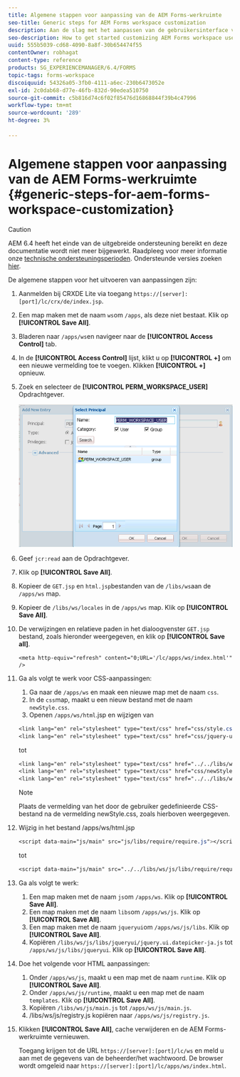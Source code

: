 ```yaml
---
title: Algemene stappen voor aanpassing van de AEM Forms-werkruimte
seo-title: Generic steps for AEM Forms workspace customization
description: Aan de slag met het aanpassen van de gebruikersinterface van de AEM Forms-werkruimte.
seo-description: How to get started customizing AEM Forms workspace user interface.
uuid: 555b5039-cd68-4090-8a8f-30b654474f55
contentOwner: robhagat
content-type: reference
products: SG_EXPERIENCEMANAGER/6.4/FORMS
topic-tags: forms-workspace
discoiquuid: 54326a05-3fb0-4111-a6ec-230b6473052e
exl-id: 2c0dab68-d77e-46fb-832d-90edea510750
source-git-commit: c5b816d74c6f02f85476d16868844f39b4c47996
workflow-type: tm+mt
source-wordcount: '289'
ht-degree: 3%

---
```


# Algemene stappen voor aanpassing van de AEM Forms-werkruimte {#generic-steps-for-aem-forms-workspace-customization}

>[!CAUTION]
>
>AEM 6.4 heeft het einde van de uitgebreide ondersteuning bereikt en deze documentatie wordt niet meer bijgewerkt. Raadpleeg voor meer informatie onze [technische ondersteuningsperioden](https://helpx.adobe.com/support/programs/eol-matrix.html). Ondersteunde versies zoeken [hier](https://experienceleague.adobe.com/docs/).

De algemene stappen voor het uitvoeren van aanpassingen zijn:

1. Aanmelden bij CRXDE Lite via toegang `https://[server]:[port]/lc/crx/de/index.jsp`.
1. Een map maken met de naam `ws`om `/apps`, als deze niet bestaat. Klik op **[!UICONTROL Save All]**.
1. Bladeren naar `/apps/ws`en navigeer naar de **[!UICONTROL Access Control]** tab.
1. In de **[!UICONTROL Access Control]** lijst, klikt u op **[!UICONTROL +]** om een nieuwe vermelding toe te voegen. Klikken **[!UICONTROL +]** opnieuw.
1. Zoek en selecteer de **[!UICONTROL PERM_WORKSPACE_USER]** Opdrachtgever.

   ![Selecteer PERM_WORKSPACE_USER principal als onderdeel van de algemene stappen om de HTML Workspace aan te passen](assets/perm_workspace_user.png)

1. Geef `jcr:read` aan de Opdrachtgever.
1. Klik op **[!UICONTROL Save All]**.
1. Kopieer de `GET.jsp` en `html.jsp`bestanden van de `/libs/ws`aan de `/apps/ws` map.
1. Kopieer de `/libs/ws/locales` in de `/apps/ws` map. Klik op **[!UICONTROL Save All]**.
1. De verwijzingen en relatieve paden in het dialoogvenster `GET.jsp` bestand, zoals hieronder weergegeven, en klik op **[!UICONTROL Save all]**.

   ```
   <meta http-equiv="refresh" content="0;URL='/lc/apps/ws/index.html'" />
   ```

1. Ga als volgt te werk voor CSS-aanpassingen:

   1. Ga naar de `/apps/ws` en maak een nieuwe map met de naam `css`.
   1. In de `css`map, maakt u een nieuw bestand met de naam `newStyle.css`.
   1. Openen `/apps/ws/html`.jsp en wijzigen van

   ```css
   <link lang="en" rel="stylesheet" type="text/css" href="css/style.css" />
   <link lang="en" rel="stylesheet" type="text/css" href="css/jquery-ui.css"/>
   ```

   tot

   ```css
   <link lang="en" rel="stylesheet" type="text/css" href="../../libs/ws/css/style.css" />
   <link lang="en" rel="stylesheet" type="text/css" href="css/newStyle.css" />
   <link lang="en" rel="stylesheet" type="text/css" href="../../libs/ws/css/jquery-ui.css"/>
   ```

   >[!NOTE]
   >
   >Plaats de vermelding van het door de gebruiker gedefinieerde CSS-bestand na de vermelding newStyle.css, zoals hierboven weergegeven.

1. Wijzig in het bestand /apps/ws/html.jsp

   ```css
   <script data-main="js/main" src="js/libs/require/require.js"></script>
   ```

   tot

   ```css
   <script data-main="js/main" src="../../libs/ws/js/libs/require/require.js"></script>
   ```

1. Ga als volgt te werk:

   1. Een map maken met de naam `js`om `/apps/ws`. Klik op **[!UICONTROL Save All]**.
   1. Een map maken met de naam `libs`om `/apps/ws/js`. Klik op **[!UICONTROL Save All]**.
   1. Een map maken met de naam `jqueryui`om `/apps/ws/js/libs`. Klik op **[!UICONTROL Save All]**.
   1. Kopiëren `/libs/ws/js/libs/jqueryui/jquery.ui.datepicker-ja.js` tot `/apps/ws/js/libs/jqueryui`. Klik op **[!UICONTROL Save All]**.

1. Doe het volgende voor HTML aanpassingen:

   1. Onder `/apps/ws/js`, maakt u een map met de naam `runtime`. Klik op **[!UICONTROL Save All]**.
   1. Onder `/apps/ws/js/runtime`, maakt u een map met de naam `templates`. Klik op **[!UICONTROL Save All]**.
   1. Kopiëren `/libs/ws/js/main.js` tot `/apps/ws/js/main.js`.
   1. /libs/ws/js/registry.js kopiëren naar `/apps/ws/js/registry.js`.

1. Klikken **[!UICONTROL Save All]**, cache verwijderen en de AEM Forms-werkruimte vernieuwen.

   Toegang krijgen tot de URL `https://[server]:[port]/lc/ws` en meld u aan met de gegevens van de beheerder/het wachtwoord. De browser wordt omgeleid naar `https://[server]:[port]/lc/apps/ws/index.html`.
